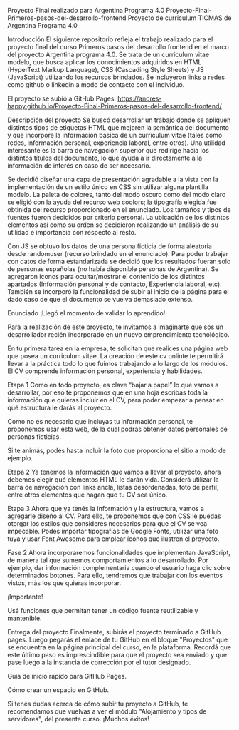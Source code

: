 Proyecto Final realizado para Argentina Programa 4.0
Proyecto-Final-Primeros-pasos-del-desarrollo-frontend
Proyecto de curriculum TICMAS de Argentina Programa 4.0

Introducción
El siguiente repositorio refleja el trabajo realizado para el proyecto final del curso Primeros pasos del desarrollo frontend en el marco del proyecto Argentina programa 4.0. Se trata de un curriculum vitae modelo, que busca aplicar los conocimientos adquiridos en HTML (HyperText Markup Language), CSS (Cascading Style Sheets) y JS (JavaScript) utilizando los recursos brindados. Se incluyeron links a redes como github o linkedin a modo de contacto con el individuo.

El proyecto se subió a GitHub Pages: https://andres-happy.github.io/Proyecto-Final-Primeros-pasos-del-desarrollo-frontend/

Descripción del proyecto
Se buscó desarrollar un trabajo donde se apliquen distintos tipos de etiquetas HTML que mejoren la semántica del documento y que incorpore la información básica de un curriculum vitae (tales como redes, información personal, experiencia laboral, entre otros). Una utilidad interesante es la barra de navegación superior que redirige hacia los distintos títulos del documento, lo que ayuda a ir directamente a la información de interés en caso de ser necesario.

Se decidió diseñar una capa de presentación agradable a la vista con la implementación de un estilo único en CSS sin utilizar alguna plantilla modelo. La paleta de colores, tanto del modo oscuro como del modo claro se eligió con la ayuda del recurso web coolors; la tipografía elegida fue obtinida del recurso proporcionado en el enunciado. Los tamaños y tipos de fuentes fueron decididos por criterio personal. La ubicación de los distintos elementos así como su orden se decidieron realizando un análisis de su utilidad e importancia con respecto al resto.

Con JS se obtuvo los datos de una persona ficticia de forma aleatoria desde randomuser (recurso brindado en el enunciado). Para poder trabajar con datos de forma estandarizada se decidió que los resultados fueran solo de personas españolas (no había disponible personas de Argentina). Se agregaron iconos para ocultar/mostrar el contenido de los distintos apartados (Información personal y de contacto, Experiencia laboral, etc). También se incorporó la funcionalidad de subir al inicio de la página para el dado caso de que el documento se vuelva demasiado extenso.

Enunciado
¡Llegó el momento de validar lo aprendido!

Para la realización de este proyecto, te invitamos a imaginarte que sos un desarrollador recién incorporado en un nuevo emprendimiento tecnológico.

En tu primera tarea en la empresa, te solicitan que realices una página web que posea un curriculum vitae. La creación de este cv onlinte te permitirá llevar a la práctica todo lo que fuimos trabajando a lo largo de los módulos. El CV comprende información personal, experiencia y habilidades.

Etapa 1
Como en todo proyecto, es clave “bajar a papel” lo que vamos a desarrollar, por eso te proponemos que en una hoja escribas toda la información que quieras incluir en el CV, para poder empezar a pensar en qué estructura le darás al proyecto.

Como no es necesario que incluyas tu información personal, te proponemos usar esta web, de la cual podrás obtener datos personales de personas ficticias.

Si te animás, podés hasta incluir la foto que proporciona el sitio a modo de ejemplo.

Etapa 2
Ya tenemos la información que vamos a llevar al proyecto, ahora debemos elegir qué elementos HTML le darán vida. Considerá utilizar la barra de navegación con links ancla, listas desordenadas, foto de perfil, entre otros elementos que hagan que tu CV sea único.

Etapa 3
Ahora que ya tenés la información y la estructura, vamos a agregarle diseño al CV. Para ello, te proponemos que con CSS le puedas otorgar los estilos que consideres necesarios para que el CV se vea impecable. Podés importar tipografías de Google Fonts, utilizar una foto tuya y usar Font Awesome para emplear íconos que ilustren el proyecto.

Fase 2
Ahora incorporaremos funcionalidades que implementan JavaScript, de manera tal que sumemos comportamientos a lo desarrollado. Por ejemplo, dar información complementaria cuando el usuario haga clic sobre determinados botones. Para ello, tendremos que trabajar con los eventos vistos, más los que quieras incorporar.

¡Importante!

Usá funciones que permitan tener un código fuente reutilizable y mantenible.

Entrega del proyecto
Finalmente, subirás el proyecto terminado a GitHub pages. Luego pegarás el enlace de tu GitHub en el bloque "Proyectos" que se encuentra en la página principal del curso, en la plataforma. Recordá que este último paso es imprescindible para que el proyecto sea enviado y que pase luego a la instancia de corrección por el tutor designado.

Guía de inicio rápido para GitHub Pages.

Cómo crear un espacio en GitHub.

Si tenés dudas acerca de cómo subir tu proyecto a GitHub, te recomendamos que vuelvas a ver el módulo "Alojamiento y tipos de servidores", del presente curso. ¡Muchos éxitos!
